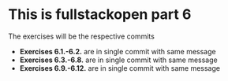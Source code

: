 # This is fullstackopen part 6 


The exercises will be the respective commits

+ **Exercises 6.1.-6.2.** are in single commit with same message
+ **Exercises 6.3.-6.8.** are in single commit with same message
+ **Exercises 6.9.-6.12.** are in single commit with same message